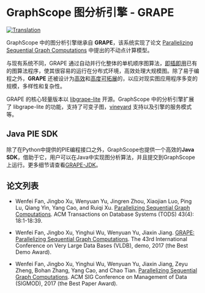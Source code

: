 # GraphScope 图分析引擎 - GRAPE

[![Translation](https://shields.io/badge/README-English-blue)](https://github.com/alibaba/GraphScope/tree/main/analytical_engine)


GraphScope 中的图分析引擎继承自 **GRAPE**，该系统实现了论文 [Parallelizing Sequential Graph Computations](https://dl.acm.org/doi/10.1145/3282488) 中提出的不动点计算模型。

与现有系统不同，GRAPE 通过自动并行化整体的单机顺序图算法，[即插即用](https://github.com/alibaba/libgrape-lite/blob/master/examples/analytical_apps/sssp/sssp_auto.h)已有的图算法程序，使其很容易的运行在分布式环境，高效处理大规模图。除了易于编程之外，**GRAPE** 还被设计为[高效](https://github.com/alibaba/libgrape-lite/blob/master/Performance.md)和[高度可拓展](https://github.com/alibaba/libgrape-lite/blob/master/examples/gnn_sampler)的，以应对现实图应用程序多变的规模，多样性和复杂性。

GRAPE 的核心轻量版本以 [libgrape-lite](https://github.com/alibaba/libgrape-lite/) 开源。GraphScope 中的分析引擎扩展了 libgrape-lite 的功能，支持了可变子图，[vineyard](https://github.com/v6d-io/v6d) 支持以及引擎的服务模式等。

## Java PIE SDK

除了在Python中提供的PIE编程接口之外，GraphScope也提供一个高效的**Java SDK**，借助于它，用户可以在Java中实现图分析算法，并且提交到GraphScope上运行。更多细节请查看[GRAPE-JDK](java/)。

## 论文列表

- Wenfei Fan, Jingbo Xu, Wenyuan Yu, Jingren Zhou, Xiaojian Luo, Ping Lu, Qiang Yin, Yang Cao, and Ruiqi Xu. [Parallelizing Sequential Graph Computations](https://dl.acm.org/doi/10.1145/3282488). ACM Transactions on Database Systems (TODS) 43(4): 18:1-18:39.

- Wenfei Fan, Jingbo Xu, Yinghui Wu, Wenyuan Yu, Jiaxin Jiang. [GRAPE: Parallelizing Sequential Graph Computations](http://www.vldb.org/pvldb/vol10/p1889-fan.pdf). The 43rd International Conference on Very Large Data Bases (VLDB), demo, 2017 (the Best Demo Award).

- Wenfei Fan, Jingbo Xu, Yinghui Wu, Wenyuan Yu, Jiaxin Jiang, Zeyu Zheng, Bohan Zhang, Yang Cao, and Chao Tian. [Parallelizing Sequential Graph Computations](https://dl.acm.org/doi/10.1145/3035918.3035942). ACM SIG Conference on Management of Data (SIGMOD), 2017 (the Best Paper Award).
